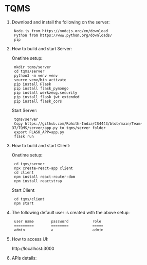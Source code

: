 # TQMS
1. Download and install the following on the server:

        Node.js from https://nodejs.org/en/download
        Python from https://www.python.org/downloads/
        pip
    
2. How to build and start Server:

    Onetime setup:
    
        mkdir tqms/server
        cd tqms/server
        python3 -m venv venv
        source venv/bin activate
        pip install Flask
        pip install flask_pymongo
        pip install werkzeug.security
        pip install flask_jwt_extended
        pip install flask_cors

    Start Server:

        tqms/server
        Copy https://github.com/Rohith-India/CS4443/blob/main/Team-37/TQMS/server/app.py to tqms/server folder
        export FLASK_APP=app.py
        flask run

3. How to build and start Client:

    Onetime setup:

        cd tqms/server
        npx create-react-app client
        cd client
        npm install react-router-dom
        npm install reactstrap

    Start Client:
    
        cd tqms/client
        npm start



4. The following default user is created with the above setup:

        user name        password           role
        =========        ========           =====
        admin            a                  admin

5. How to access UI:

    http://localhost:3000


6. APIs details:
